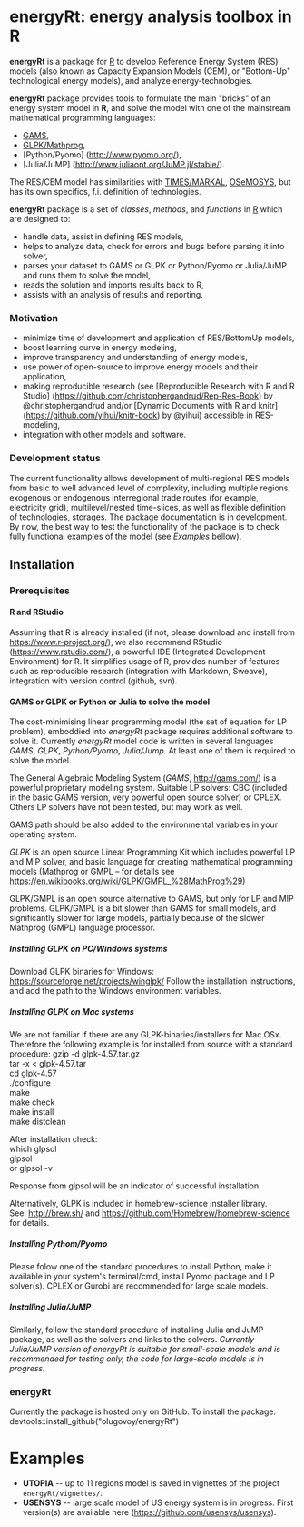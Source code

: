 # energyRt: energy analysis toolbox in R

**energyRt** is a package for [R](https://www.r-project.org/) to develop Reference Energy System (RES) models (also known as Capacity Expansion Models (CEM), or "Bottom-Up" technological energy models), and analyze energy-technologies.

**energyRt** package provides tools to formulate the main "bricks" of an energy system model in **R**, and solve the model with one of the mainstream mathematical programming languages:  
* [GAMS](http://www.gams.com/),  
* [GLPK/Mathprog](https://www.gnu.org/software/glpk/),  
* [Python/Pyomo] (http://www.pyomo.org/),  
* [Julia/JuMP] (http://www.juliaopt.org/JuMP.jl/stable/).  

The RES/CEM model has similarities with [TIMES/MARKAL](http://iea-etsap.org/web/tools.asp), [OSeMOSYS](http://www.osemosys.org/), but has its own specifics, f.i. definition of technologies. 

**energyRt** package is a set of _classes_, _methods_, and _functions_ in [R](https://www.r-project.org/) which are designed to:  
- handle data, assist in defining RES models,  
- helps to analyze data, check for errors and bugs before parsing it into solver,  
- parses your dataset to GAMS or GLPK or Python/Pyomo or Julia/JuMP and runs them to solve the model,  
- reads the solution and imports results back to R,  
- assists with an analysis of results and reporting.  

### Motivation

- minimize time of development and application of RES/BottomUp models,
- boost learning curve in energy modeling, 
- improve transparency and understanding of energy models,
- use power of open-source to improve energy models and their application,
- making reproducible research (see [Reproducible Research with R and R Studio] (https://github.com/christophergandrud/Rep-Res-Book) by @christophergandrud and/or [Dynamic Documents with R and knitr] (https://github.com/yihui/knitr-book) by @yihui) accessible in RES-modeling,
- integration with other models and software.

### Development status

The current functionality allows development of multi-regional RES models from basic to well advanced level of complexity, including multiple regions, exogenous or endogenous interregional trade routes (for example, electricity grid), multilevel/nested time-slices, as well as flexible definition of technologies, storages. The package documentation is in development. By now, the best way to test the functionality of the package is to check fully functional examples of the model (see *Examples* bellow).  

## Installation

### Prerequisites
   
#### R and RStudio
Assuming that R is already installed (if not, please download and install from https://www.r-project.org/), we also recommend RStudio (https://www.rstudio.com/), a powerful IDE (Integrated Development Environment) for R. It simplifies usage of R, provides number of features such as reproducible research (integration with Markdown, Sweave), integration with  version control (github, svn).   

#### GAMS or GLPK or Python or Julia to solve the model   
The cost-minimising linear programming model (the set of equation for LP problem), emboddied into *energyRt* package requires additional software to solve it. Currently *energyRt* model code  is written in several languages *GAMS*, *GLPK*, *Python/Pyomo*, *Julia/Jump*. At least one of them is required to solve the model.

The General Algebraic Modeling System (*GAMS*, http://gams.com/) is a powerful proprietary modeling system. Suitable LP solvers: CBC (included in the basic GAMS version, very powerful open source solver) or CPLEX. Others LP solvers have not been tested, but may work as well.

GAMS path should be also added to the environmental variables in your operating system.  

*GLPK* is an open source Linear Programming Kit which includes powerful LP and MIP solver, and basic language for creating mathematical programming models (Mathprog or GMPL – for details see https://en.wikibooks.org/wiki/GLPK/GMPL_%28MathProg%29) 

GLPK/GMPL is an open source alternative to GAMS, but only for LP and MIP problems. GLPK/GMPL is a bit slower than GAMS for small models, and significantly slower for large models, partially because of the slower Mathprog (GMPL) language processor.  

##### Installing GLPK on PC/Windows systems   
Download GLPK binaries for Windows:
https://sourceforge.net/projects/winglpk/
Follow the installation instructions, and add the path to the Windows environment variables.   

##### Installing GLPK on Mac systems
We are not familiar if there are any GLPK-binaries/installers for Mac OSx. Therefore the following example is for installed from source with a standard procedure:
gzip -d glpk-4.57.tar.gz   
tar -x < glpk-4.57.tar   
cd glpk-4.57   
./configure   
make   
make check   
make install   
make distclean   
   
After installation check:    
which glpsol   
glpsol   
or glpsol -v   

Response from glpsol will be an indicator of successful installation.   

Alternatively, GLPK is included in homebrew-science installer library.   
See: http://brew.sh/ and https://github.com/Homebrew/homebrew-science for details.  

##### Installing Pythom/Pyomo   
Please folow one of the standard procedures to install Python, make it available in your system's terminal/cmd, install Pyomo package and LP solver(s). CPLEX or Gurobi are recommended for large scale models.  

##### Installing Julia/JuMP    
Similarly, follow the standard procedure of installing Julia and JuMP package, as well as the solvers and links to the solvers. *Currently Julia/JuMP version of energyRt is suitable for small-scale models and is recommended for testing only, the code for large-scale models is in progress.*

### energyRt
Currently the package is hosted only on GitHub. To install the package:   
devtools::install_github("olugovoy/energyRt")   
 
# Examples
* **UTOPIA** -- up to 11 regions model is saved in vignettes of the project `energyRt/vignettes/`.   
* **USENSYS** -- large scale model of US energy system is in progress. First version(s) are available here (https://github.com/usensys/usensys).
